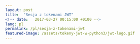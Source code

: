 ```yaml
---
layout: post
title:  "Sesja z tokenami JWT"
<!-- date:   2017-03-27 00:15:00 +0100 -->
lang: pl
permalink: /pl/sesja-z-tokenami-jwt
featured-image: /assets/tokeny-jwt-w-python3/jwt-logo.gif
---
```

